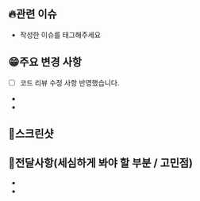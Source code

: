 ## 🔥관련 이슈

- 작성한 이슈를 태그해주세요

## :grin:주요 변경 사항

- [ ] 코드 리뷰 수정 사항 반영했습니다.
-
-

## 📄스크린샷

## :pencil:전달사항(세심하게 봐야 할 부분 / 고민점)

-
-
